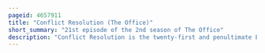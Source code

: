 ```yaml
---
pageid: 4657911
title: "Conflict Resolution (The Office)"
short_summary: "21st episode of the 2nd season of The Office"
description: "Conflict Resolution is the twenty-first and penultimate Episode of the second Season of the american Comedy - Tv - Series the Office the twenty-seventh Episode overall. Conflict Resolution was written by executive Producer and Showrunner Greg Daniels and directed by Charles mcdougall it aired on Nbc in the united States on may 4 2006. The Episode guest Stars Scott Adsit, from Moral Orel and 30 Rock, as a Photographer."
---
```

